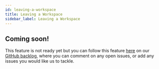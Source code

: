 ```yaml
---
id: leaving-a-workspace
title: Leaving a Workspace
sidebar_label: Leaving a Workspace
---
```


## Coming soon!

This feature is not ready yet but you can follow this feature [here](https://github.com/kintohub/backlog/issues/12) on our [GitHub backlog](https://github.com/kintohub/backlog), where you can comment on any open issues, or add any issues you would like us to tackle.
